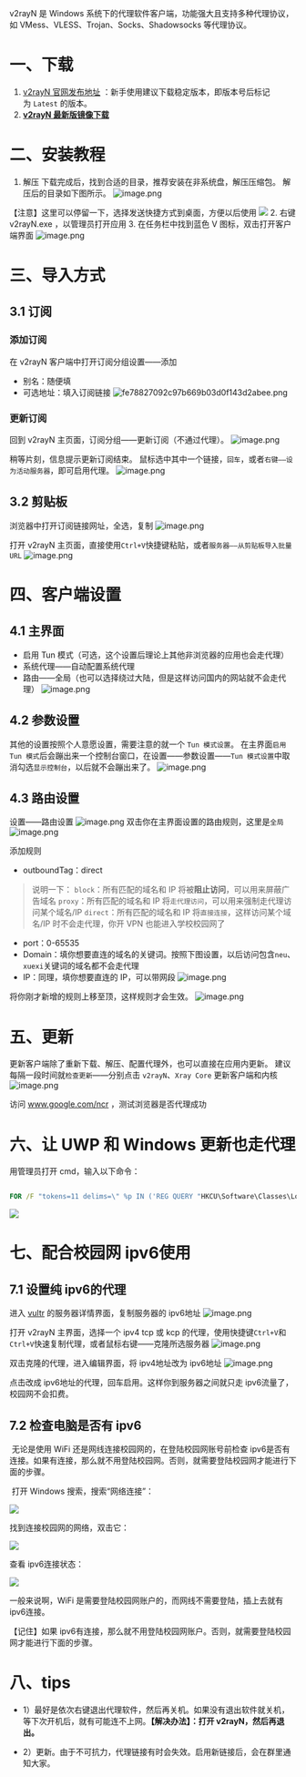 v2rayN 是 Windows 系统下的代理软件客户端，功能强大且支持多种代理协议，如 VMess、VLESS、Trojan、Socks、Shadowsocks 等代理协议。

# 一、下载
1. [v2rayN 官网发布地址](https://github.com/2dust/v2rayN/releases) ：新手使用建议下载稳定版本，即版本号后标记为 `Latest` 的版本。
2. [**v2rayN 最新版镜像下载**](https://github.com/2dust/v2rayN/releases/latest/download/v2rayN-With-Core.zip)
# 二、安装教程
1. 解压
下载完成后，找到合适的目录，推荐安装在非系统盘，解压压缩包。
解压后的目录如下图所示。
![image.png](https://raw.githubusercontent.com/leegical/Blog_img/master/md_img202307161822150.png)

【注意】这里可以停留一下，选择发送快捷方式到桌面，方便以后使用
![](https://s2.loli.net/2022/08/09/7tPzIyoXiJDnUuL.jpg)
2. 右键 v2rayN.exe ，以管理员打开应用
3. 在任务栏中找到蓝色 V 图标，双击打开客户端界面
![image.png](https://raw.githubusercontent.com/leegical/Blog_img/master/md_img202307161854267.png)
  
# 三、导入方式
## 3.1 订阅
### 添加订阅
在 v2rayN 客户端中打开订阅分组设置——添加
- 别名：随便填
- 可选地址：填入订阅链接
![fe78827092c97b669b03d0f143d2abee.png](https://raw.githubusercontent.com/leegical/Blog_img/master/md_img202307161858802.png)

### 更新订阅
回到 v2rayN 主页面，订阅分组——更新订阅（不通过代理）。
![image.png](https://raw.githubusercontent.com/leegical/Blog_img/master/md_img202307161900701.png)

稍等片刻，信息提示更新订阅结束。
鼠标选中其中一个链接，`回车`，或者`右键——设为活动服务器`，即可启用代理。
![image.png](https://raw.githubusercontent.com/leegical/Blog_img/master/md_img202307161904551.png)

## 3.2 剪贴板
浏览器中打开订阅链接网址，全选，复制
![image.png](https://raw.githubusercontent.com/leegical/Blog_img/master/md_img202307161909106.png)

打开 v2rayN 主页面，直接使用`Ctrl+V`快捷键粘贴，或者`服务器——从剪贴板导入批量URL`
![image.png](https://raw.githubusercontent.com/leegical/Blog_img/master/md_img202307161910379.png)

# 四、客户端设置
## 4.1 主界面
- 启用 Tun 模式（可选，这个设置后理论上其他非浏览器的应用也会走代理）
- 系统代理——自动配置系统代理
- 路由——全局（也可以选择绕过大陆，但是这样访问国内的网站就不会走代理）
![image.png](https://raw.githubusercontent.com/leegical/Blog_img/master/md_img202307161919490.png)
## 4.2 参数设置
其他的设置按照个人意愿设置，需要注意的就一个 `Tun 模式设置`。
在主界面`启用 Tun 模式`后会蹦出来一个控制台窗口，在设置——参数设置——`Tun 模式设置`中取消勾选`显示控制台`，以后就不会蹦出来了。
![image.png](https://raw.githubusercontent.com/leegical/Blog_img/master/md_img202307161924371.png)
## 4.3 路由设置
设置——路由设置
![image.png](https://raw.githubusercontent.com/leegical/Blog_img/master/md_img202307161927674.png)
双击你在主界面设置的路由规则，这里是`全局`
![image.png](https://raw.githubusercontent.com/leegical/Blog_img/master/md_img202307161928302.png)

添加规则
- outboundTag：direct
> 说明一下：
> `block`：所有匹配的域名和 IP 将被**阻止访问**，可以用来屏蔽广告域名
> `proxy`：所有匹配的域名和 IP 将`走代理访问`，可以用来强制走代理访问某个域名/IP
> `direct`：所有匹配的域名和 IP 将`直接连接`，这样访问某个域名/IP 时不会走代理，你开 VPN 也能进入学校校园网了
- port：0-65535
- Domain：填你想要直连的域名的关键词。按照下图设置，以后访问包含`neu`、`xuexi`关键词的域名都不会走代理
- IP：同理，填你想要直连的 IP，可以带网段
![image.png](https://raw.githubusercontent.com/leegical/Blog_img/master/md_img202307161931790.png)

将你刚才新增的规则上移至顶，这样规则才会生效。
![image.png](https://raw.githubusercontent.com/leegical/Blog_img/master/md_img202307161938362.png)

# 五、更新
更新客户端除了重新下载、解压、配置代理外，也可以直接在应用内更新。
建议每隔一段时间就`检查更新`——分别点击 `v2rayN`、`Xray Core` 更新客户端和内核
![image.png](https://raw.githubusercontent.com/leegical/Blog_img/master/md_img202307161914986.png)


访问 www.google.com/ncr ，测试浏览器是否代理成功

# 六、让 UWP 和 Windows 更新也走代理
用管理员打开 cmd，输入以下命令：
```cmd

FOR /F "tokens=11 delims=\" %p IN ('REG QUERY "HKCU\Software\Classes\Local Settings\Software\Microsoft\Windows\CurrentVersion\AppContainer\Mappings"') DO CheckNetIsolation.exe LoopbackExempt -a -p=%p

```

![](https://s2.loli.net/2022/08/26/ljfTZYoBc86Knmx.jpg)

# 七、配合校园网 ipv6使用
## 7.1 设置纯 ipv6的代理
进入 [vultr](https://my.vultr.com/) 的服务器详情界面，复制服务器的 ipv6地址
![image.png](https://raw.githubusercontent.com/leegical/Blog_img/master/md_img202307161950530.png)

打开 v2rayN 主界面，选择一个 ipv4 tcp 或 kcp 的代理，使用快捷键`Ctrl+V`和`Ctrl+V`快速复制代理，或者鼠标右键——克隆所选服务器
![image.png](https://raw.githubusercontent.com/leegical/Blog_img/master/md_img202307161952383.png)

双击克隆的代理，进入编辑界面，将 ipv4地址改为 ipv6地址
![image.png](https://raw.githubusercontent.com/leegical/Blog_img/master/md_img202307161957647.png)

点击改成 ipv6地址的代理，回车启用。这样你到服务器之间就只走 ipv6流量了，校园网不会扣费。

## 7.2 检查电脑是否有 ipv6
 无论是使用 WiFi 还是网线连接校园网的，在登陆校园网账号前检查 ipv6是否有连接。如果有连接，那么就不用登陆校园网。否则，就需要登陆校园网才能进行下面的步骤。

 打开 Windows 搜索，搜索“网络连接”：

![](https://s2.loli.net/2022/08/09/atUH29CxYrhuEAv.jpg)

找到连接校园网的网络，双击它：

![](https://s2.loli.net/2022/08/09/Ae5aMHIyzuWL6qV.jpg)

查看 ipv6连接状态：

![](https://s2.loli.net/2022/08/09/K3rA1eqBNDx4W6R.jpg)

一般来说啊，WiFi 是需要登陆校园网账户的，而网线不需要登陆，插上去就有 ipv6连接。

【记住】如果 ipv6有连接，那么就不用登陆校园网账户。否则，就需要登陆校园网才能进行下面的步骤。  

# 八、tips

- 1）最好是依次右键退出代理软件，然后再关机。如果没有退出软件就关机，等下次开机后，就有可能连不上网。**【解决办法】：打开 v2rayN，然后再退出。**

- 2）更新。由于不可抗力，代理链接有时会失效。启用新链接后，会在群里通知大家。